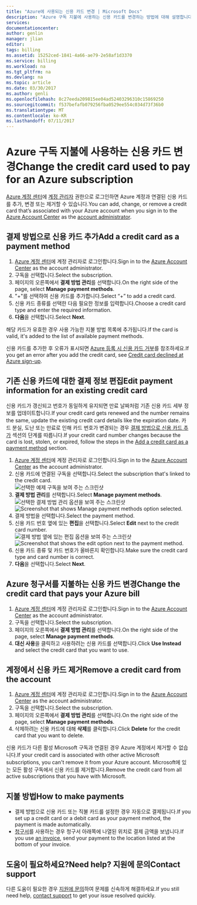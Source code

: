 ```yaml
---
title: "Azure에 사용되는 신용 카드 변경 | Microsoft Docs"
description: "Azure 구독 지불에 사용하는 신용 카드를 변경하는 방법에 대해 설명합니다."
services: 
documentationcenter: 
author: genlin
manager: jlian
editor: 
tags: billing
ms.assetid: 15252ced-1841-4a66-ae79-2e58af1d3370
ms.service: billing
ms.workload: na
ms.tgt_pltfrm: na
ms.devlang: na
ms.topic: article
ms.date: 03/30/2017
ms.author: genli
ms.openlocfilehash: 8c27eeda209815ee04ad52403296310c15869250
ms.sourcegitcommit: f537befafb079256fba0529ee554c034d73f36b0
ms.translationtype: MT
ms.contentlocale: ko-KR
ms.lasthandoff: 07/11/2017
---
```

# <a name="change-the-credit-card-used-to-pay-for-an-azure-subscription"></a><span data-ttu-id="02f7d-103">Azure 구독 지불에 사용하는 신용 카드 변경</span><span class="sxs-lookup"><span data-stu-id="02f7d-103">Change the credit card used to pay for an Azure subscription</span></span>
<span data-ttu-id="02f7d-104">[Azure 계정 센터](https://account.windowsazure.com/Subscriptions)에 [계정 관리자](billing-subscription-transfer.md#whoisaa) 권한으로 로그인하면 Azure 계정과 연결된 신용 카드를 추가, 변경 또는 제거할 수 있습니다.</span><span class="sxs-lookup"><span data-stu-id="02f7d-104">You can add, change, or remove a credit card that’s associated with your Azure account when you sign in to the [Azure Account Center](https://account.windowsazure.com/Subscriptions) as the [account administrator](billing-subscription-transfer.md#whoisaa).</span></span> 
 
<a id="addcard"></a>
## <a name="add-a-credit-card-as-a-payment-method"></a><span data-ttu-id="02f7d-105">결제 방법으로 신용 카드 추가</span><span class="sxs-lookup"><span data-stu-id="02f7d-105">Add a credit card as a payment method</span></span>

1. <span data-ttu-id="02f7d-106">[Azure 계정 센터](https://account.windowsazure.com/Subscriptions)에 계정 관리자로 로그인합니다.</span><span class="sxs-lookup"><span data-stu-id="02f7d-106">Sign in to the [Azure Account Center](https://account.windowsazure.com/Subscriptions) as the account administrator.</span></span>
2. <span data-ttu-id="02f7d-107">구독을 선택합니다.</span><span class="sxs-lookup"><span data-stu-id="02f7d-107">Select the subscription.</span></span>
3. <span data-ttu-id="02f7d-108">페이지의 오른쪽에서 **결제 방법 관리**를 선택합니다.</span><span class="sxs-lookup"><span data-stu-id="02f7d-108">On the right side of the page, select **Manage payment methods**.</span></span>
4. <span data-ttu-id="02f7d-109">"+"를 선택하여 신용 카드를 추가합니다.</span><span class="sxs-lookup"><span data-stu-id="02f7d-109">Select “+” to add a credit card.</span></span>
5. <span data-ttu-id="02f7d-110">신용 카드 종류를 선택한 다음 필요한 정보를 입력합니다.</span><span class="sxs-lookup"><span data-stu-id="02f7d-110">Choose a credit card type and enter the required information.</span></span>
6. <span data-ttu-id="02f7d-111">**다음**을 선택합니다.</span><span class="sxs-lookup"><span data-stu-id="02f7d-111">Select **Next**.</span></span> 

<span data-ttu-id="02f7d-112">해당 카드가 유효한 경우 사용 가능한 지불 방법 목록에 추가됩니다.</span><span class="sxs-lookup"><span data-stu-id="02f7d-112">If the card is valid, it's added to the list of available payment methods.</span></span>

<span data-ttu-id="02f7d-113">신용 카드를 추가한 후 오류가 표시되면 [Azure 등록 시 신용 카드 거부](billing-credit-card-fails-during-azure-sign-up.md)를 참조하세요.</span><span class="sxs-lookup"><span data-stu-id="02f7d-113">If you get an error after you add the credit card, see [Credit card declined at Azure sign-up](billing-credit-card-fails-during-azure-sign-up.md).</span></span>

## <a name="edit-payment-information-for-an-existing-credit-card"></a><span data-ttu-id="02f7d-114">기존 신용 카드에 대한 결제 정보 편집</span><span class="sxs-lookup"><span data-stu-id="02f7d-114">Edit payment information for an existing credit card</span></span>
  <span data-ttu-id="02f7d-115">신용 카드가 갱신되고 번호가 동일하게 유지되면 만료 날짜처럼 기존 신용 카드 세부 정보를 업데이트합니다.</span><span class="sxs-lookup"><span data-stu-id="02f7d-115">If your credit card gets renewed and the number remains the same, update the existing credit card details like the expiration date.</span></span> <span data-ttu-id="02f7d-116">카드 분실, 도난 또는 만료로 인해 카드 번호가 변경되는 경우 [결제 방법으로 신용 카드 추가](#addcard) 섹션의 단계를 따릅니다.</span><span class="sxs-lookup"><span data-stu-id="02f7d-116">If your credit card number changes because the card is lost, stolen, or expired, follow the steps in the [Add a credit card as a payment method](#addcard) section.</span></span> 

1. <span data-ttu-id="02f7d-117">[Azure 계정 센터](https://account.windowsazure.com/Subscriptions)에 계정 관리자로 로그인합니다.</span><span class="sxs-lookup"><span data-stu-id="02f7d-117">Sign in to the [Azure Account Center](https://account.windowsazure.com/Subscriptions) as the account administrator.</span></span>
2. <span data-ttu-id="02f7d-118">신용 카드에 연결된 구독을 선택합니다.</span><span class="sxs-lookup"><span data-stu-id="02f7d-118">Select the subscription that's linked to the credit card.</span></span></br> ![선택한 예제 구독을 보여 주는 스크린샷](./media/billing-how-to-change-credit-card/selectsub.png)
3. <span data-ttu-id="02f7d-120">**결제 방법 관리**를 선택합니다.</span><span class="sxs-lookup"><span data-stu-id="02f7d-120">Select **Manage payment methods**.</span></span></br> <span data-ttu-id="02f7d-121">![선택한 결제 방법 관리 옵션을 보여 주는 스크린샷](./media/billing-how-to-change-credit-card/changesub_new.png)</span><span class="sxs-lookup"><span data-stu-id="02f7d-121">![Screenshot that shows Manage payment methods option selected.](./media/billing-how-to-change-credit-card/changesub_new.png)</span></span>
4. <span data-ttu-id="02f7d-122">결제 방법을 선택합니다.</span><span class="sxs-lookup"><span data-stu-id="02f7d-122">Select the payment method.</span></span>
5. <span data-ttu-id="02f7d-123">신용 카드 번호 옆에 있는 **편집**을 선택합니다.</span><span class="sxs-lookup"><span data-stu-id="02f7d-123">Select **Edit** next to the credit card number.</span></span></br> <span data-ttu-id="02f7d-124">![결제 방법 옆에 있는 편집 옵션을 보여 주는 스크린샷](./media/billing-how-to-change-credit-card/editcard_new.png)</span><span class="sxs-lookup"><span data-stu-id="02f7d-124">![Screenshot that shows the edit option next to the payment method.](./media/billing-how-to-change-credit-card/editcard_new.png)</span></span>
6. <span data-ttu-id="02f7d-125">신용 카드 종류 및 카드 번호가 올바른지 확인합니다.</span><span class="sxs-lookup"><span data-stu-id="02f7d-125">Make sure the credit card type and card number is correct.</span></span>
7. <span data-ttu-id="02f7d-126">**다음**을 선택합니다.</span><span class="sxs-lookup"><span data-stu-id="02f7d-126">Select **Next**.</span></span>

## <a name="change-the-credit-card-that-pays-your-azure-bill"></a><span data-ttu-id="02f7d-127">Azure 청구서를 지불하는 신용 카드 변경</span><span class="sxs-lookup"><span data-stu-id="02f7d-127">Change the credit card that pays your Azure bill</span></span>

1. <span data-ttu-id="02f7d-128">[Azure 계정 센터](https://account.windowsazure.com/Subscriptions)에 계정 관리자로 로그인합니다.</span><span class="sxs-lookup"><span data-stu-id="02f7d-128">Sign in to the [Azure Account Center](https://account.windowsazure.com/Subscriptions) as the account administrator.</span></span>
2. <span data-ttu-id="02f7d-129">구독을 선택합니다.</span><span class="sxs-lookup"><span data-stu-id="02f7d-129">Select the subscription.</span></span>
3. <span data-ttu-id="02f7d-130">페이지의 오른쪽에서 **결제 방법 관리**를 선택합니다.</span><span class="sxs-lookup"><span data-stu-id="02f7d-130">On the right side of the page, select **Manage payment methods**.</span></span>
4. <span data-ttu-id="02f7d-131">**대신 사용**을 클릭하고 사용하려는 신용 카드를 선택합니다.</span><span class="sxs-lookup"><span data-stu-id="02f7d-131">Click **Use Instead** and select the credit card that you want to use.</span></span>

## <a name="remove-a-credit-card-from-the-account"></a><span data-ttu-id="02f7d-132">계정에서 신용 카드 제거</span><span class="sxs-lookup"><span data-stu-id="02f7d-132">Remove a credit card from the account</span></span>
1. <span data-ttu-id="02f7d-133">[Azure 계정 센터](https://account.windowsazure.com/Subscriptions)에 계정 관리자로 로그인합니다.</span><span class="sxs-lookup"><span data-stu-id="02f7d-133">Sign in to the [Azure Account Center](https://account.windowsazure.com/Subscriptions) as the account administrator.</span></span>
2. <span data-ttu-id="02f7d-134">구독을 선택합니다.</span><span class="sxs-lookup"><span data-stu-id="02f7d-134">Select the subscription.</span></span>
3. <span data-ttu-id="02f7d-135">페이지의 오른쪽에서 **결제 방법 관리**를 선택합니다.</span><span class="sxs-lookup"><span data-stu-id="02f7d-135">On the right side of the page, select **Manage payment methods**.</span></span>
4. <span data-ttu-id="02f7d-136">삭제하려는 신용 카드에 대해 **삭제**를 클릭합니다.</span><span class="sxs-lookup"><span data-stu-id="02f7d-136">Click **Delete** for the credit card that you want to delete.</span></span>

<span data-ttu-id="02f7d-137">신용 카드가 다른 활성 Microsoft 구독과 연결된 경우 Azure 계정에서 제거할 수 없습니다.</span><span class="sxs-lookup"><span data-stu-id="02f7d-137">If your credit card is associated with other active Microsoft subscriptions, you can't remove it from your Azure account.</span></span> <span data-ttu-id="02f7d-138">Microsoft에 있는 모든 활성 구독에서 신용 카드를 제거합니다.</span><span class="sxs-lookup"><span data-stu-id="02f7d-138">Remove the credit card from all active subscriptions that you have with Microsoft.</span></span>

##  <a name="how-to-make-payments"></a><span data-ttu-id="02f7d-139">지불 방법</span><span class="sxs-lookup"><span data-stu-id="02f7d-139">How to make payments</span></span>

* <span data-ttu-id="02f7d-140">결제 방법으로 신용 카드 또는 직불 카드를 설정한 경우 자동으로 결제됩니다.</span><span class="sxs-lookup"><span data-stu-id="02f7d-140">If you set up a credit card or a debit card as your payment method, the payment is made automatically.</span></span>
* <span data-ttu-id="02f7d-141">[청구서](https://azure.microsoft.com/pricing/invoicing/)를 사용하는 경우 청구서 아래쪽에 나열된 위치로 결제 금액을 보냅니다.</span><span class="sxs-lookup"><span data-stu-id="02f7d-141">If you use [an invoice](https://azure.microsoft.com/pricing/invoicing/), send your payment to the location listed at the bottom of your invoice.</span></span>

## <a name="need-help-contact-support"></a><span data-ttu-id="02f7d-142">도움이 필요하세요?</span><span class="sxs-lookup"><span data-stu-id="02f7d-142">Need help?</span></span> <span data-ttu-id="02f7d-143">지원에 문의</span><span class="sxs-lookup"><span data-stu-id="02f7d-143">Contact support</span></span>

<span data-ttu-id="02f7d-144">다른 도움이 필요한 경우 [지원에 문의](https://portal.azure.com/?#blade/Microsoft_Azure_Support/HelpAndSupportBlade)하여 문제를 신속하게 해결하세요.</span><span class="sxs-lookup"><span data-stu-id="02f7d-144">If you still need help, [contact support](https://portal.azure.com/?#blade/Microsoft_Azure_Support/HelpAndSupportBlade) to get your issue resolved quickly.</span></span>
